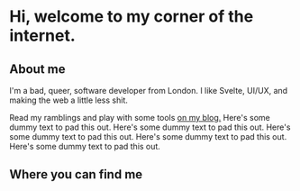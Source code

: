 # Hi, welcome to my corner of the internet.

## About me

I'm a bad, queer, software developer from London. I like Svelte, UI/UX, and making the web a little less shit.

Read my ramblings and play with some tools [on my blog.](./articles/)
Here's some dummy text to pad this out. Here's some dummy text to pad this out. Here's some dummy text to pad this out. Here's some dummy text to pad this out. Here's some dummy text to pad this out.

## Where you can find me
